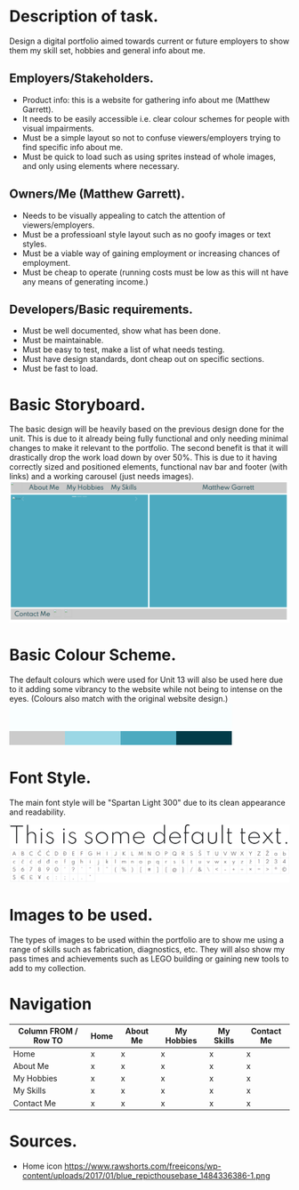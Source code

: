 # Description of task.
Design a digital portfolio aimed towards current or future employers to show them my skill set, hobbies and general info about me.

## Employers/Stakeholders.

+ Product info: this is a website for gathering info about me (Matthew Garrett).
+ It needs to be easily accessible i.e. clear colour schemes for people with visual impairments.
+ Must be a simple layout so not to confuse viewers/employers trying to find specific info about me.
+ Must be quick to load such as using sprites instead of whole images, and only using elements where necessary.

## Owners/Me (Matthew Garrett).

+ Needs to be visually appealing to catch the attention of viewers/employers.
+ Must be a professioanl style layout such as no goofy images or text styles.
+ Must be a viable way of gaining employment or increasing chances of employment.
+ Must be cheap to operate (running costs must be low as this will nt have any means of generating income.)

## Developers/Basic requirements.

+ Must be well documented, show what has been done.
+ Must be maintainable.
+ Must be easy to test, make a list of what needs testing.
+ Must have design standards, dont cheap out on specific sections.
+ Must be fast to load.

# Basic Storyboard.
The basic design will be heavily based on the previous design done for the unit. This is due to it already being fully functional and only needing minimal changes to make it relevant to the portfolio. The second benefit is that it will drastically drop the work load down by over 50%. This is due to it having correctly sized and positioned elements, functional nav bar and footer (with links) and a working carousel (just needs images).
<img src="img/readme/maindesign.png">

# Basic Colour Scheme.
The default colours which were used for Unit 13 will also be used here due to it adding some vibrancy to the website while not being to intense on the eyes. (Colours also match with the original website design.)
<img src="img/readme/colourpalette01.png">

# Font Style.
The main font style will be "Spartan Light 300" due to its clean appearance and readability.
<p><img src="img/readme/fontexample02.png">
<img src="img/readme/fonticons02.png"></p>

# Images to be used.
The types of images to be used within the portfolio are to show me using a range of skills such as fabrication, diagnostics, etc. They will also show my pass times and achievements such as LEGO building or gaining new tools to add to my collection.

# Navigation
| Column FROM / Row TO | Home | About Me | My Hobbies | My Skills | Contact Me |
|--------------------|------|----------|------------|-----------|------------|
| Home               | x    | x        | x          | x         | x          |
| About Me           | x    | x        | x          | x         | x          |
| My Hobbies         | x    | x        | x          | x         | x          |
| My Skills          | x    | x        | x          | x         | x          |
| Contact Me         | x    | x        | x          | x         | x          |

# Sources.
+ Home icon https://www.rawshorts.com/freeicons/wp-content/uploads/2017/01/blue_repicthousebase_1484336386-1.png